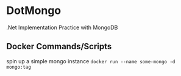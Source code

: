 # DotMongo
.Net Implementation Practice with MongoDB


## Docker Commands/Scripts
spin up a simple mongo instance `docker run --name some-mongo -d mongo:tag`